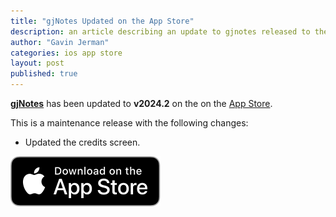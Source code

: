 ```yaml
---
title: "gjNotes Updated on the App Store"
description: an article describing an update to gjnotes released to the app store
author: "Gavin Jerman"
categories: ios app store
layout: post
published: true
---
```


[**gjNotes**](/gjNotes) has been updated to **v2024.2** on the on the [App Store](https://apps.apple.com/app/gjnotes/id1562333522?platform=iphone).  


This is a maintenance release with the following changes:
- Updated the credits screen.

[![download](/images/Download_on_the_App_Store_Badge_US-UK_RGB_blk_092917.svg)](https://apps.apple.com/app/gjnotes/id1562333522?platform=iphone)
